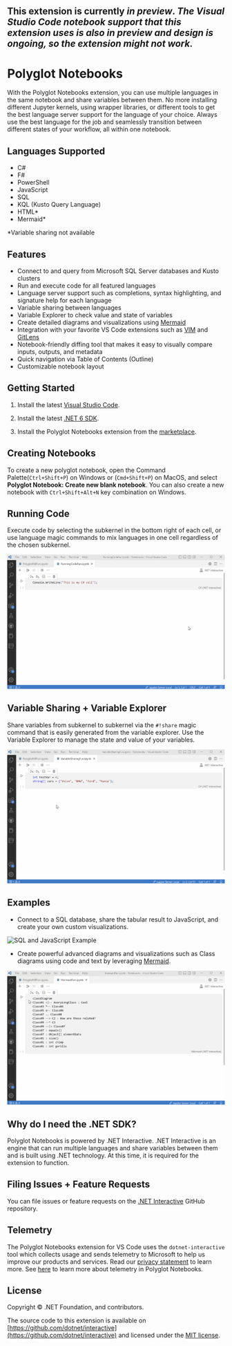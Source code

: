 This extension is currently **_in preview_**.
_The Visual Studio Code notebook support that this extension uses is also in preview and design is ongoing, so the extension might not work._
---

# Polyglot Notebooks

With the Polyglot Notebooks extension, you can use multiple languages in the same notebook and share variables between them. No more installing different Jupyter kernels, using wrapper libraries, or different tools to get the best language server support for the language of your choice. Always use the best language for the job and seamlessly transition between different states of your workflow, all within one notebook. 

## Languages Supported

- C#
- F# 
- PowerShell
- JavaScript
- SQL
- KQL (Kusto Query Language)
- HTML*
- Mermaid*

*Variable sharing not available

## Features

- Connect to and query from Microsoft SQL Server databases and Kusto clusters
- Run and execute code for all featured languages
- Language server support such as completions, syntax highlighting, and signature help for each language
- Variable sharing between languages
- Variable Explorer to check value and state of variables 
- Create detailed diagrams and visualizations using [Mermaid](https://mermaid-js.github.io/mermaid/#/)
- Integration with your favorite VS Code extensions such as [VIM](https://marketplace.visualstudio.com/items?itemName=vscodevim.vim) and [GitLens](https://marketplace.visualstudio.com/items?itemName=eamodio.gitlens)
- Notebook-friendly diffing tool that makes it easy to visually compare inputs, outputs, and metadata
- Quick navigation via Table of Contents (Outline)
- Customizable notebook layout



## Getting Started

1.  Install the latest [Visual Studio Code](https://code.visualstudio.com/).

2.  Install the latest [.NET 6 SDK](https://dotnet.microsoft.com/download/dotnet/6.0). 

3.  Install the Polyglot Notebooks extension from the [marketplace](https://marketplace.visualstudio.com/items?itemName=ms-dotnettools.dotnet-interactive-vscode).

## Creating Notebooks

To create a new polyglot notebook, open the Command Palette(`Ctrl+Shift+P`) on Windows or (`Cmd+Shift+P`) on MacOS, and select **Polyglot Notebook: Create new blank notebook**. You can also create a new notebook with `Ctrl+Shift+Alt+N` key combination on Windows. 

## Running Code

Execute code by selecting the subkernel in the bottom right of each cell, or use language magic commands to mix languages in one cell regardless of the chosen subkernel. 

![Running Code](images/RunningCodeExample.gif)

## Variable Sharing + Variable Explorer 

Share variables from subkernel to subkernel via the `#!share` magic command that is easily generated from the variable explorer. Use the Variable Explorer to manage the state and value of your variables. 

![Variable Sharing via Variable Explorer](images/VariableSharingExample.gif)

## Examples 

 - Connect to a SQL database, share the tabular result to JavaScript, and create your own custom visualizations.

![SQL and JavaScript Example](images/SQLJavaScript.gif)

 - Create powerful advanced diagrams and visualizations such as Class diagrams using code and text by leveraging [Mermaid](https://mermaid-js.github.io/mermaid/#/).

![Mermaid Example](images/MermaidExample.gif)

## Why do I need the .NET SDK? 

Polyglot Notebooks is powered by .NET Interactive. .NET Interactive is an engine that can run multiple languages and share variables between them and is built using .NET technology. At this time, it is required for the extension to function. 

## Filing Issues + Feature Requests

You can file issues or feature requests on the [.NET Interactive](https://github.com/dotnet/interactive/issues) GitHub repository. 

## Telemetry

The Polyglot Notebooks extension for VS Code uses the `dotnet-interactive` tool which collects usage and sends telemetry to Microsoft to help us improve our products and services. Read our [privacy statement](https://privacy.microsoft.com/privacystatement) to learn more.  See [here](https://github.com/dotnet/interactive/tree/main/docs#telemetry) to learn more about telemetry in Polyglot Notebooks. 

## License

Copyright © .NET Foundation, and contributors.

The source code to this extension is available on [https://github.com/dotnet/interactive](https://github.com/dotnet/interactive) and licensed under the [MIT license](https://github.com/dotnet/interactive/blob/main/License.txt).
